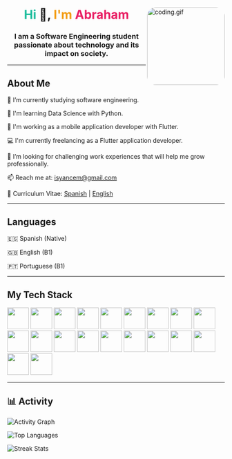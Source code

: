 <div id="header">
  <img align="right" alt="coding.gif" style="border-radius:20px" src="https://media4.giphy.com/media/HscDLzkO8EOTmgkhQP/giphy.gif?cid=ecf05e47j7no0qquyx2bh6qy65svssq41jlpw71b9sujgzds&ep=v1_gifs_search&rid=giphy.gif&ct=g" width="180" />
  <h1 align="center"><span style="color: #1abc9c">Hi</span> 👋, <span style="color: #f39c12">I'm </span><span style="color: #e91e63">Abraham</span></h1>
  <h3 align="center">I am a Software Engineering student passionate about technology and its impact on society.</h3>
</div>

---

<div>
  <h2>About Me</h2>
  <p>🔭 I’m currently studying software engineering.</p>
  <p>🌱 I'm learning Data Science with Python.</p>
  <p>📱 I'm working as a mobile application developer with Flutter.</p>
  <p>💻 I'm currently freelancing as a Flutter application developer.</p>
  <p>🤝 I’m looking for challenging work experiences that will help me grow professionally.</p>
  <p>📫 Reach me at: <a href="mailto:isyancem@gmail.com">isyancem@gmail.com</a></p>
  <p>📄 Curriculum Vitae: <a href="https://drive.google.com/file/d/1SH8MlOpJIWpa7bp47eoknQ9bhjTCjAf9/view?usp=sharing" target="_blank">Spanish</a> | <a href="https://drive.google.com/file/d/1izSBShSMhhhu-s5hg_RQWG3jLVZczCSC/view?usp=sharing" target="_blank">English</a></p>
</div>

---

<div>
  <h2>Languages</h2>
  <p>🇪🇸 Spanish (Native)</p>
  <p>🇬🇧 English (B1)</p>
  <p>🇵🇹 Portuguese (B1)</p>
</div>

---

<div>
  <h2>My Tech Stack</h2>
  <p>
    <img src="https://cdn.jsdelivr.net/gh/devicons/devicon/icons/html5/html5-original-wordmark.svg" width="50" height="50"/>
    <img src="https://cdn.jsdelivr.net/gh/devicons/devicon/icons/css3/css3-original-wordmark.svg" width="50" height="50"/>
    <img src="https://cdn.jsdelivr.net/gh/devicons/devicon/icons/javascript/javascript-original.svg" width="50" height="50"/>
    <img src="https://cdn.jsdelivr.net/gh/devicons/devicon/icons/react/react-original-wordmark.svg" width="50" height="50"/>
    <img src="https://cdn.jsdelivr.net/gh/devicons/devicon/icons/php/php-original.svg" width="50" height="50"/>
    <img src="https://cdn.jsdelivr.net/gh/devicons/devicon/icons/laravel/laravel-original.svg" width="50" height="50"/>
    <img src="https://cdn.jsdelivr.net/gh/devicons/devicon/icons/codeigniter/codeigniter-plain-wordmark.svg" width="50" height="50"/>
    <img src="https://cdn.jsdelivr.net/gh/devicons/devicon/icons/python/python-original-wordmark.svg" width="50" height="50"/>
    <img src="https://cdn.jsdelivr.net/gh/devicons/devicon/icons/fastapi/fastapi-original.svg" width="50" height="50"/>
    <img src="https://cdn.jsdelivr.net/gh/devicons/devicon/icons/dart/dart-original.svg" width="50" height="50"/>
    <img src="https://cdn.jsdelivr.net/gh/devicons/devicon/icons/flutter/flutter-original.svg" width="50" height="50"/>
    <img src="https://cdn.jsdelivr.net/gh/devicons/devicon/icons/mongodb/mongodb-original-wordmark.svg" width="50" height="50"/>
    <img src="https://cdn.jsdelivr.net/gh/devicons/devicon/icons/mysql/mysql-original-wordmark.svg" width="50" height="50"/>
    <img src="https://cdn.jsdelivr.net/gh/devicons/devicon/icons/vscode/vscode-original-wordmark.svg" width="50" height="50"/>
    <img src="https://cdn.jsdelivr.net/gh/devicons/devicon/icons/visualstudio/visualstudio-original.svg" width="50" height="50"/>
    <img src="https://cdn.jsdelivr.net/gh/devicons/devicon/icons/unity/unity-original.svg" width="50" height="50"/>
    <img src="https://cdn.jsdelivr.net/gh/devicons/devicon/icons/git/git-original.svg" width="50" height="50"/>
    <img src="https://cdn.jsdelivr.net/gh/devicons/devicon/icons/github/github-original-wordmark.svg" width="50" height="50"/>
    <img src="https://cdn.jsdelivr.net/gh/devicons/devicon/icons/postman/postman-original.svg" width="50" height="50"/>
    <img src="https://cdn.jsdelivr.net/gh/devicons/devicon/icons/figma/figma-original.svg" width="50" height="50"/>                                             
  </p>
</div>

---

<div>
  <h2>📊 Activity</h2>
  <p>
    <img src="https://github-readme-activity-graph.vercel.app/graph?username=isyancem&custom_title=Last%2031%20Days&theme=github&area=true&hide_border=true&bg_color=efeded&title_color=676565&text_color=676565&hide_border=false&border_color=293036ff" alt="Activity Graph"/>
  </p>
  <p>
    <img src="https://github-readme-stats.vercel.app/api/top-langs/?username=isyancem&layout=compact&custom_title=Lo%20que%20m%C3%A1s%20uso%20&hide_title=false&langs_count=10&card_width=230&bg_color=efeded&title_color=676565&text_color=676565&hide_border=false&border_color=293036ff&line_height=20" alt="Top Languages"/>
  </p>
  <p>
    <img src="http://github-readme-streak-stats.herokuapp.com?user=isyancem&theme=radical&hide_border=true&background=efeded&dates=293036&ring=60BEDC&sideNums=676565&currStreakLabel=676565&currStreakNum=36CF21&fire=FF6247&sideLabels=676565" alt="Streak Stats"/>
  </p>
</div>

